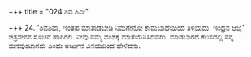 +++
title = "024 ಶಿವ ಶಿವೀ"

+++
24. 'ಶಿವಶಿವಾ, ಇಂತಹ ಮಾತಾಡಬೇಡಿ ನಿಮಗೇನೋ ಕಾಮಬಾಧೆಯಿಂದ ತಿಳಿಯದು. ಇಂದ್ರನ ಆಜ್ಞೆ' ಚಿತ್ರಸೇನನ ಸೂಚನೆ ಹಾಗಿರಲಿ. ನೀವು ನಮ್ಮ ವಂಶಕ್ಕೆ ಮಾತೆಯೆನಿಸಿದವರು. ಮಾಡಬಾರದ ಕೆಲಸದಲ್ಲಿ ನನ್ನ ಮನವುಂಟಾಗದು ಎಂದು ಅರ್ಜುನ ವಿನಯದಿಂದ ಹೇಳಿದನು.